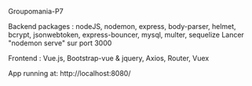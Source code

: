 Groupomania-P7


Backend packages : nodeJS, nodemon, express, body-parser, helmet, bcrypt, jsonwebtoken, express-bouncer, mysql, multer, sequelize
Lancer "nodemon serve" sur port 3000


Frontend : Vue.js, Bootstrap-vue & jquery, Axios, Router, Vuex

 App running at: http://localhost:8080/ 